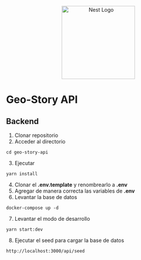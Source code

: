<p align="center">
  <a href="http://nestjs.com/" target="blank"><img src="https://nestjs.com/img/logo-small.svg" width="200" alt="Nest Logo" /></a>
</p>

# Geo-Story API
## Backend
1. Clonar repositorio
2. Acceder al directorio
```
cd geo-story-api
```
3. Ejecutar
```
yarn install
```
4. Clonar el __.env.template__ y renombrearlo a __.env__
5. Agregar de manera correcta las variables de __.env__
6. Levantar la base de datos
```
docker-compose up -d
```
7. Levantar el modo de desarrollo
```
yarn start:dev
```
8. Ejecutar el seed para cargar la base de datos
```
http://localhost:3000/api/seed
```